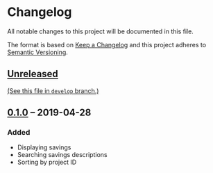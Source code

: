 Changelog
=========

All notable changes to this project will be documented in this file.

The format is based on [Keep a Changelog] and this project adheres to [Semantic
Versioning].


[Unreleased]
------------

[(See this file in `develop` branch.)][Development Changelog]


[0.1.0] – 2019-04-28
--------------------

### Added

- Displaying savings
- Searching savings descriptions
- Sorting by project ID


[Keep a Changelog]: http://keepachangelog.com/en/1.0.0/
[Semantic Versioning]: http://semver.org/spec/v2.0.0.html
[Development Changelog]:
  https://github.com/henrik-leppa/hfl-savings-table/blob/develop/CHANGELOG.md
[Unreleased]:
  https://github.com/henrik-leppa/hfl-savings-table/compare/0.1.0...develop
[0.1.0]:
  https://github.com/henrik-leppa/hfl-savings-table/compare/69b559d558b9d5d669cf08a3b09ff76e1c4d65a6...0.1.0
